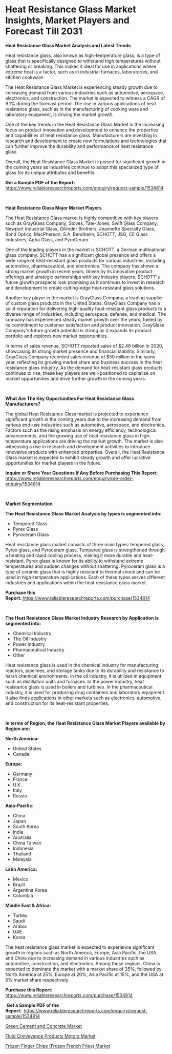 <p><h1>Heat Resistance Glass Market Insights, Market Players and Forecast Till 2031</h1></p><p><strong>Heat Resistance Glass Market Analysis and Latest Trends</strong></p>
<p><p>Heat resistance glass, also known as high-temperature glass, is a type of glass that is specifically designed to withstand high temperatures without shattering or breaking. This makes it ideal for use in applications where extreme heat is a factor, such as in industrial furnaces, laboratories, and kitchen cookware.</p><p>The Heat Resistance Glass Market is experiencing steady growth due to increasing demand from various industries such as automotive, aerospace, electronics, and construction. The market is expected to witness a CAGR of 9.1% during the forecast period. The rise in various applications of heat resistance glass, such as in the manufacturing of cooking ware and laboratory equipment, is driving the market growth.</p><p>One of the key trends in the Heat Resistance Glass Market is the increasing focus on product innovation and development to enhance the properties and capabilities of heat resistance glass. Manufacturers are investing in research and development to create new formulations and technologies that can further improve the durability and performance of heat resistance glass.</p><p>Overall, the Heat Resistance Glass Market is poised for significant growth in the coming years as industries continue to adopt this specialized type of glass for its unique attributes and benefits.</p></p>
<p><strong>Get a Sample PDF of the Report:&nbsp;</strong> <a href="https://www.reliableresearchreports.com/enquiry/request-sample/1534814">https://www.reliableresearchreports.com/enquiry/request-sample/1534814</a></p>
<p>&nbsp;</p>
<p><strong>Heat Resistance Glass Major Market Players</strong></p>
<p><p>The Heat Resistance Glass market is highly competitive with key players such as GrayGlass Company, Stoves, Tate-Jones, Swift Glass Company, Newport Industrial Glass, Gillinder Brothers, Jeannette Specialty Glass, Bond Optics, MacPherson, S.A. Bendheim, SCHOTT, JSG, CE Glass Industries, Agha Glass, and PyroCeram. </p><p>One of the leading players in the market is SCHOTT, a German multinational glass company. SCHOTT has a significant global presence and offers a wide range of heat-resistant glass products for various industries, including automotive, pharmaceutical, and electronics. The company has shown a strong market growth in recent years, driven by its innovative product offerings and strategic partnerships with key industry players. SCHOTT's future growth prospects look promising as it continues to invest in research and development to create cutting-edge heat-resistant glass solutions.</p><p>Another key player in the market is GrayGlass Company, a leading supplier of custom glass products in the United States. GrayGlass Company has a solid reputation for delivering high-quality heat-resistant glass products to a diverse range of industries, including aerospace, defense, and medical. The company has experienced steady market growth over the years, fueled by its commitment to customer satisfaction and product innovation. GrayGlass Company's future growth potential is strong as it expands its product portfolio and explores new market opportunities.</p><p>In terms of sales revenue, SCHOTT reported sales of $2.48 billion in 2020, showcasing its strong market presence and financial stability. Similarly, GrayGlass Company recorded sales revenue of $50 million in the same year, reflecting its growing market share and business success in the heat resistance glass industry. As the demand for heat-resistant glass products continues to rise, these key players are well-positioned to capitalize on market opportunities and drive further growth in the coming years.</p></p>
<p>&nbsp;</p>
<p><strong>What Are The Key Opportunities For Heat Resistance Glass Manufacturers?</strong></p>
<p><p>The global Heat Resistance Glass market is projected to experience significant growth in the coming years due to the increasing demand from various end-use industries such as automotive, aerospace, and electronics. Factors such as the rising emphasis on energy efficiency, technological advancements, and the growing use of heat resistance glass in high-temperature applications are driving the market growth. The market is also witnessing a rise in research and development activities to introduce innovative products with enhanced properties. Overall, the Heat Resistance Glass market is expected to exhibit steady growth and offer lucrative opportunities for market players in the future.</p></p>
<p><strong>Inquire or Share Your Questions If Any Before Purchasing This Report:</strong> <a href="https://www.reliableresearchreports.com/enquiry/pre-order-enquiry/1534814">https://www.reliableresearchreports.com/enquiry/pre-order-enquiry/1534814</a></p>
<p>&nbsp;</p>
<p><strong>Market Segmentation</strong></p>
<p><strong>The Heat Resistance Glass Market Analysis by types is segmented into:</strong></p>
<p><ul><li>Tempered Glass</li><li>Pyrex Glass</li><li>Pyroceram Glass</li></ul></p>
<p><p>Heat resistance glass market consists of three main types: tempered glass, Pyrex glass, and Pyroceram glass. Tempered glass is strengthened through a heating and rapid cooling process, making it more durable and heat-resistant. Pyrex glass is known for its ability to withstand extreme temperatures and sudden changes without shattering. Pyroceram glass is a type of ceramic glass that is highly resistant to thermal shock and can be used in high-temperature applications. Each of these types serves different industries and applications within the heat resistance glass market.</p></p>
<p><strong>Purchase this Report:&nbsp;</strong><a href="https://www.reliableresearchreports.com/purchase/1534814">https://www.reliableresearchreports.com/purchase/1534814</a></p>
<p>&nbsp;</p>
<p><strong>The Heat Resistance Glass Market Industry Research by Application is segmented into:</strong></p>
<p><ul><li>Chemical Industry</li><li>The Oil Industry</li><li>Power Industry</li><li>Pharmaceutical Industry</li><li>Other</li></ul></p>
<p><p>Heat resistance glass is used in the chemical industry for manufacturing reactors, pipelines, and storage tanks due to its durability and resistance to harsh chemical environments. In the oil industry, it is utilized in equipment such as distillation units and furnaces. In the power industry, heat resistance glass is used in boilers and turbines. In the pharmaceutical industry, it is used for producing drug containers and laboratory equipment. It also finds applications in other markets such as electronics, automotive, and construction for its heat-resistant properties.</p></p>
<p>&nbsp;</p>
<p><strong>In terms of Region, the Heat Resistance Glass Market Players available by Region are:</strong></p>
<p>
    <p> <strong> North America: </strong>
        <ul>
            <li>United States</li>
            <li>Canada</li>
        </ul>
        </p> 
    <p> <strong> Europe: </strong>
        <ul>
            <li>Germany</li>
            <li>France</li>
            <li>U.K.</li>
            <li>Italy</li>
            <li>Russia</li>
        </ul>
        </p> 
    <p> <strong> Asia-Pacific: </strong>
        <ul>
            <li>China</li>
            <li>Japan</li>
            <li>South Korea</li>
            <li>India</li>
            <li>Australia</li>
            <li>China Taiwan</li>
            <li>Indonesia</li>
            <li>Thailand</li>
            <li>Malaysia</li>
        </ul>
        </p> 
    <p> <strong> Latin America: </strong>
        <ul>
            <li>Mexico</li>
            <li>Brazil</li>
            <li>Argentina Korea</li>
            <li>Colombia</li>
        </ul>
        </p> 
    <p> <strong> Middle East & Africa: </strong>
        <ul>
            <li>Turkey</li>
            <li>Saudi</li>
            <li>Arabia</li>
            <li>UAE</li>
            <li>Korea</li>
        </ul>
    </p>
    </p>
<p><p>The heat resistance glass market is expected to experience significant growth in regions such as North America, Europe, Asia Pacific, the USA, and China due to increasing demand in various industries such as automotive, construction, and electronics. Among these regions, China is expected to dominate the market with a market share of 35%, followed by North America at 25%, Europe at 20%, Asia Pacific at 15%, and the USA at 5% market share respectively.</p></p>
<p><strong>Purchase this Report: </strong><a href="https://www.reliableresearchreports.com/purchase/1534814">https://www.reliableresearchreports.com/purchase/1534814</a></p>
<p>&nbsp;<strong>Get a Sample PDF of the Report:&nbsp;&nbsp;</strong><a href="https://www.reliableresearchreports.com/enquiry/request-sample/1534814">https://www.reliableresearchreports.com/enquiry/request-sample/1534814</a></p>
<p><strong></strong></p>
<p><p><a href="https://view.publitas.com/reportprime-1/green-cement-and-concrete-market-size-global-industry-overview-market-segmentation-and-forecast-2023-to-2030/">Green Cement and Concrete Market</a></p><p><a href="https://view.publitas.com/reportprime-1/fluid-conveyance-products-motors-market-insights-market-players-and-forecast-till-2030/">Fluid Conveyance Products Motors Market</a></p><p><a href="https://view.publitas.com/reportprime-1/frozen-finger-chips-frozen-french-fries-market-size-growth-outlook-from-2023-to-2030-projecting-at-markets-trends-analysis-by-application-regional-outlook-and-revenue/">Frozen Finger Chips (Frozen French Fries) Market</a></p></p>